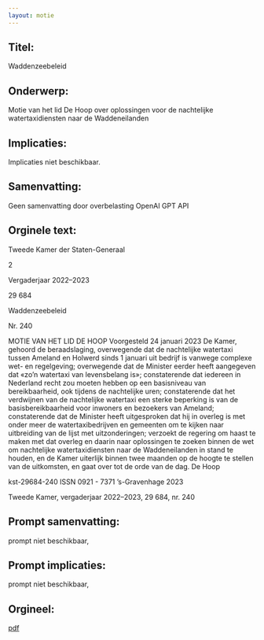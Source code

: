 ```yaml
---
layout: motie
---
```

## Titel:
Waddenzeebeleid
## Onderwerp:
Motie van het lid De Hoop over oplossingen voor de nachtelijke watertaxidiensten naar de Waddeneilanden
## Implicaties:
Implicaties niet beschikbaar.
## Samenvatting:
Geen samenvatting door overbelasting OpenAI GPT API
## Orginele text:


Tweede Kamer der Staten-Generaal

2

Vergaderjaar 2022–2023

29 684

Waddenzeebeleid

Nr. 240

MOTIE VAN HET LID DE HOOP
Voorgesteld 24 januari 2023
De Kamer,
gehoord de beraadslaging,
overwegende dat de nachtelijke watertaxi tussen Ameland en Holwerd
sinds 1 januari uit bedrijf is vanwege complexe wet- en regelgeving;
overwegende dat de Minister eerder heeft aangegeven dat «zo’n watertaxi
van levensbelang is»;
constaterende dat iedereen in Nederland recht zou moeten hebben op een
basisniveau van bereikbaarheid, ook tijdens de nachtelijke uren;
constaterende dat het verdwijnen van de nachtelijke watertaxi een sterke
beperking is van de basisbereikbaarheid voor inwoners en bezoekers van
Ameland;
constaterende dat de Minister heeft uitgesproken dat hij in overleg is met
onder meer de watertaxibedrijven en gemeenten om te kijken naar
uitbreiding van de lijst met uitzonderingen;
verzoekt de regering om haast te maken met dat overleg en daarin naar
oplossingen te zoeken binnen de wet om nachtelijke watertaxidiensten
naar de Waddeneilanden in stand te houden, en de Kamer uiterlijk binnen
twee maanden op de hoogte te stellen van de uitkomsten,
en gaat over tot de orde van de dag.
De Hoop

kst-29684-240
ISSN 0921 - 7371
’s-Gravenhage 2023

Tweede Kamer, vergaderjaar 2022–2023, 29 684, nr. 240


## Prompt samenvatting:
prompt niet beschikbaar,

## Prompt implicaties:
prompt niet beschikbaar,
## Orgineel:
[pdf](https://gegevensmagazijn.tweedekamer.nl/OData/v4/2.0/Document(c98d8468-3328-45b8-a9aa-eaa6afbca8fa)/resource)
